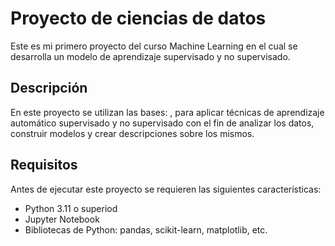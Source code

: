 # Proyecto de ciencias de datos
Este es mi primero proyecto del curso Machine Learning en el cual se desarrolla un modelo de aprendizaje supervisado y no supervisado.

## Descripción
En este proyecto se utilizan las bases:    , para aplicar técnicas de aprendizaje automático supervisado y no supervisado con el fin de analizar los datos, construir modelos y crear descripciones sobre los mismos.

## Requisitos
Antes de ejecutar este proyecto se requieren las siguientes características: 
- Python 3.11 o superiod
- Jupyter Notebook
- Bibliotecas de Python: pandas, scikit-learn, matplotlib, etc.